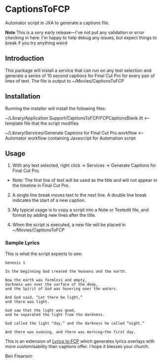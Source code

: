 # CaptionsToFCP
Automator script in JXA to generate a captions file.

**Note**
This is a *very* early release—I've not put any validation or error checking in here. I'm happy to help debug any issues, but expect things to break if you try anything weird

## **Introduction**
This package will install a service that can run on any text selection and generate a series of 10 second captions for Final Cut Pro for every pair of lines of text. The file is output to ~/Movies/CaptionsToFCP


## **Installation**
Running the installer will install the following files:

~/Library/Application Support/CaptionsToFCP/FCPCaptionsBlank.itt <-- template file that the script modifies

~/Library/Services/Generate Captions for Final Cut Pro.workflow <--Automator workflow containing Javascript for Automation script


## **Usage**
1. With any text selected, right click -> Services -> Generate Captions for Final Cut Pro.
- Note: The first line of text will be used as the title and will not appear in the timeline in Final Cut Pro.

2. A single line break moves text to the next line. A double line break indicates the start of a new caption.


3. My typical usage is to copy a script into a Note or Textedit file, and format by adding new lines after the title.

4. When the script is executed, a new file will be placed in ~/Movies/CaptionsToFCP

### **Sample Lyrics**
This is what the script expects to see:

```
Genesis 1

In the beginning God created the heavens and the earth.

Now the earth was formless and empty,
darkness was over the surface of the deep,
and the Spirit of God was hovering over the waters.

And God said, “Let there be light,”
and there was light.

God saw that the light was good,
and he separated the light from the darkness.

God called the light “day,” and the darkness he called “night.”

And there was evening, and there was morning—the first day.
```


This is an extension of [Lyrics to FCP](https://github.com/bfrearson/LyricsToFCP) which generates lyrics overlays with more customisability than captions offer.  I hope it blesses your church.

Ben Frearson
